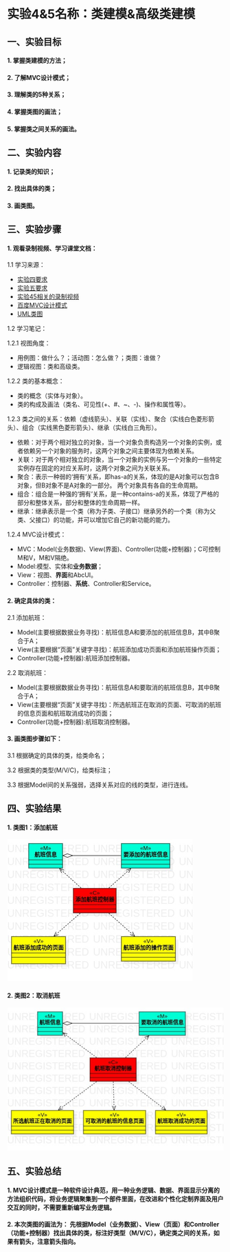 # 实验4&5名称：类建模&高级类建模

## 一、实验目标

#### 1. 掌握类建模的方法；
#### 2. 了解MVC设计模式；
#### 3. 理解类的5种关系；
#### 4. 掌握类图的画法；
#### 5. 掌握类之间关系的画法。

## 二、实验内容

#### 1. 记录类的知识；
#### 2. 找出具体的类；
#### 3. 画类图。

## 三、实验步骤

#### 1. 观看录制视频、学习课堂文档：
1.1 学习来源：
- [实验四要求](https://github.com/hzuapps/uml-modeling-2020/issues/4)
- [实验五要求](https://github.com/hzuapps/uml-modeling-2020/issues/5)
- [实验45相关的录制视频](https://space.bilibili.com/44472532/ )
- [百度MVC设计模式](https://baike.baidu.com/item/MVC%E6%A1%86%E6%9E%B6/9241230?fromtitle=MVC%E8%AE%BE%E8%AE%A1%E6%A8%A1%E5%BC%8F&fromid=8160955&fr=aladdin)
- [UML类图](https://www.jianshu.com/p/57620b762160)

1.2 学习笔记：

1.2.1 视图角度：
- 用例图：做什么？；活动图：怎么做？；类图：谁做？
- 逻辑视图：类和高级类。

1.2.2 类的基本概念：
- 类的概念（实体与对象）。
- 类的构成及画法（类名、可见性(+、#、~、-)、操作和属性等）。

1.2.3 类之间的关系：依赖（虚线箭头）、关联（实线）、聚合（实线白色菱形箭头）、组合（实线黑色菱形箭头）、继承（实线白三角形）。
- 依赖：对于两个相对独立的对象，当一个对象负责构造另一个对象的实例，或者依赖另一个对象的服务时，这两个对象之间主要体现为依赖关系。
- 关联：对于两个相对独立的对象，当一个对象的实例与另一个对象的一些特定实例存在固定的对应关系时，这两个对象之间为关联关系。
- 聚合：表示一种弱的‘拥有’关系，即has-a的关系，体现的是A对象可以包含B对象，但B对象不是A对象的一部分。 两个对象具有各自的生命周期。
- 组合：组合是一种强的‘拥有’关系，是一种contains-a的关系，体现了严格的部分和整体关系，部分和整体的生命周期一样。
- 继承：继承表示是一个类（称为子类、子接口）继承另外的一个类（称为父类、父接口）的功能，并可以增加它自己的新功能的能力。

1.2.4 MVC设计模式：
- MVC：Model(业务数据)、View(界面)、Controller(功能+控制器)；C可控制M和V，M和V隔绝。
- Model:模型、实体和**业务数据**；
- View：视图、**界面**和AbcUI。
- Controller：控制器、**系统**、Controller和Service。

#### 2. 确定具体的类：

2.1 添加航班：
- Model(主要根据数据业务寻找)：航班信息A和要添加的航班信息B，其中B聚合于A；
- View(主要根据“页面”关键字寻找)：航班添加成功页面和添加航班操作页面；
- Controller(功能+控制器):航班添加控制器。

2.2 取消航班：
- Model(主要根据数据业务寻找)：航班信息A和要取消的航班信息B，其中B聚合于A；
- View(主要根据“页面”关键字寻找)：所选航班正在取消的页面、可取消的航班的信息页面和航班取消成功的页面；
- Controller(功能+控制器):航班取消控制器。

#### 3. 画类图步骤如下：

3.1 根据确定的具体的类，给类命名；

3.2 根据类的类型(M/V/C)，给类标注；

3.3 根据Model间的关系强弱，选择关系对应的线的类型，进行连线。

## 四、实验结果

#### 1. 类图1：添加航班
![ClassDiagram1](./lab4&5_ClassDiagram1.jpg)

#### 2. 类图2：取消航班
![ClassDiagram2](./lab4&5_ClassDiagram2.jpg)

## 五、实验总结

#### 1. MVC设计模式是一种软件设计典范，用一种业务逻辑、数据、界面显示分离的方法组织代码，将业务逻辑聚集到一个部件里面，在改进和个性化定制界面及用户交互的同时，不需要重新编写业务逻辑。

#### 2. 本次类图的画法为： 先根据Model（业务数据）、View（页面）和Controller（功能+控制器）找出具体的类，标注好类型（M/V/C），确定类之间的关系，如果有箭头，注意箭头指向。


